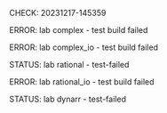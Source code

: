 CHECK: 20231217-145359
ERROR: lab complex - test build failed
ERROR: lab complex_io - test build failed
STATUS: lab rational - test-failed
ERROR: lab rational_io - test build failed
STATUS: lab dynarr - test-failed
